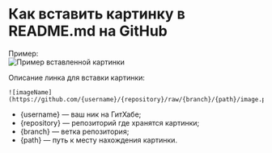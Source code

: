 
# Как вставить картинку в README.md на GitHub

Пример:  
![Пример вставленной картинки](https://github.com/orrstudio/Manuals/raw/main/images/logo.png)


Описание линка для вставки картинки:
```
![imageName](https://github.com/{username}/{repository}/raw/{branch}/{path}/image.png)
```
- {username} — ваш ник на ГитХабе;  
- {repository} — репозиторий где хранятся картинки;  
- {branch} — ветка репозитория;  
- {path} — путь к месту нахождения картинки.  
